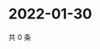# 2022-01-30

共 0 条

<!-- BEGIN WEIBO -->
<!-- 最后更新时间 Sun Jan 30 2022 10:27:47 GMT+0800 (China Standard Time) -->

<!-- END WEIBO -->
